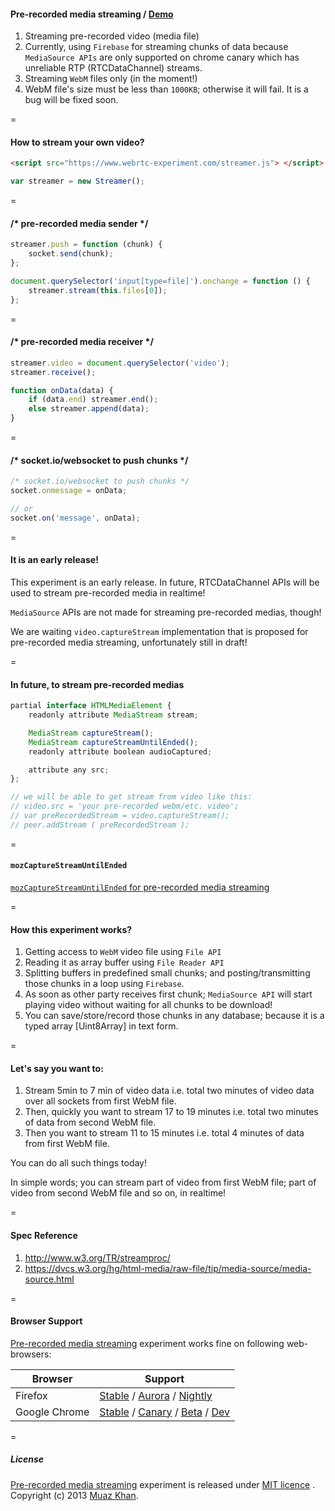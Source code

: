 #### Pre-recorded media streaming / [Demo](https://www.webrtc-experiment.com/Pre-recorded-Media-Streaming/)

1. Streaming pre-recorded video (media file)
2. Currently, using `Firebase` for streaming chunks of data because `MediaSource APIs` are only supported on chrome canary which has unreliable RTP (RTCDataChannel) streams.
3. Streaming `WebM` files only (in the moment!)
4. WebM file's size must be less than `1000KB`; otherwise it will fail. It is a bug will be fixed soon.

=

#### How to stream your own video?

```html
<script src="https://www.webrtc-experiment.com/streamer.js"> </script>
```

```javascript
var streamer = new Streamer();
```

=

#### /* pre-recorded media sender */

```javascript
streamer.push = function (chunk) {
    socket.send(chunk);
};

document.querySelector('input[type=file]').onchange = function () {
    streamer.stream(this.files[0]);
};
```

=

#### /* pre-recorded media receiver */

```javascript
streamer.video = document.querySelector('video');
streamer.receive();

function onData(data) {
    if (data.end) streamer.end();
    else streamer.append(data);
}
```

=

#### /* socket.io/websocket to push chunks */

```javascript
/* socket.io/websocket to push chunks */
socket.onmessage = onData;

// or
socket.on('message', onData);
```

=

#### It is an early release!

This experiment is an early release. In future, RTCDataChannel APIs will be used to stream pre-recorded media in realtime!

`MediaSource` APIs are not made for streaming pre-recorded medias, though!

We are waiting `video.captureStream` implementation that is proposed for pre-recorded media streaming, unfortunately still in draft!

=

#### In future, to stream pre-recorded medias

```javascript
partial interface HTMLMediaElement {
    readonly attribute MediaStream stream;

    MediaStream captureStream();
    MediaStream captureStreamUntilEnded();
    readonly attribute boolean audioCaptured;

    attribute any src;
};

// we will be able to get stream from video like this:
// video.src = 'your pre-recorded webm/etc. video';
// var preRecordedStream = video.captureStream();
// peer.addStream ( preRecordedStream );
```

=

#### `mozCaptureStreamUntilEnded`

[`mozCaptureStreamUntilEnded` for pre-recorded media streaming](https://www.webrtc-experiment.com/experimental/mozCaptureStreamUntilEnded/)

=

#### How this experiment works?

1. Getting access to `WebM` video file using `File API`
2. Reading it as array buffer using `File Reader API`
3. Splitting buffers in predefined small chunks; and posting/transmitting those chunks in a loop using `Firebase`.
4. As soon as other party receives first chunk; `MediaSource API` will start playing video without waiting for all chunks to be download!
5. You can save/store/record those chunks in any database; because it is a typed array [Uint8Array] in text form.

=

#### Let's say you want to:

1. Stream 5min to 7 min of video data i.e. total two minutes of video data over all sockets from first WebM file.
2. Then, quickly you want to stream 17 to 19 minutes i.e. total two minutes of data from second WebM file.
3. Then you want to stream 11 to 15 minutes i.e. total 4 minutes of data from first WebM file.

You can do all such things today!

In simple words; you can stream part of video from first WebM file; part of video from second WebM file and so on, in realtime!

=

#### Spec Reference

1. http://www.w3.org/TR/streamproc/
2. https://dvcs.w3.org/hg/html-media/raw-file/tip/media-source/media-source.html

=

#### Browser Support

[Pre-recorded media streaming](https://www.webrtc-experiment.com/Pre-recorded-Media-Streaming/) experiment works fine on following web-browsers:

| Browser        | Support           |
| ------------- |-------------|
| Firefox | [Stable](http://www.mozilla.org/en-US/firefox/new/) / [Aurora](http://www.mozilla.org/en-US/firefox/aurora/) / [Nightly](http://nightly.mozilla.org/) |
| Google Chrome | [Stable](https://www.google.com/intl/en_uk/chrome/browser/) / [Canary](https://www.google.com/intl/en/chrome/browser/canary.html) / [Beta](https://www.google.com/intl/en/chrome/browser/beta.html) / [Dev](https://www.google.com/intl/en/chrome/browser/index.html?extra=devchannel#eula) |

=

##### License

[Pre-recorded media streaming](https://www.webrtc-experiment.com/Pre-recorded-Media-Streaming/) experiment is released under [MIT licence](https://www.webrtc-experiment.com/licence/) . Copyright (c) 2013 [Muaz Khan](https://plus.google.com/100325991024054712503).
